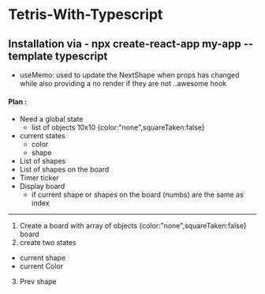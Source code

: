 # Tetris-With-Typescript

## Installation via - npx create-react-app my-app --template typescript

- useMemo: used to update the NextShape when props has changed while also providing a no render if they are not ..awesome hook

#### Plan :

- Need a global state
  - list of objects 10x10 {color:"none",squareTaken:false}
- current states
  - color
  - shape
- List of shapes
- List of shapes on the board
- Timer ticker
- Display board
  - if current shape or shapes on the board (numbs) are the same as index

---

1. Create a board with array of objects {color:"none",squareTaken:false} board
2. create two states

- current shape
- current Color

3. Prev shape
